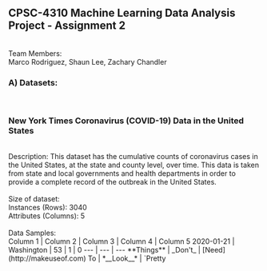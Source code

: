 <h2>CPSC-4310 Machine Learning Data Analysis Project - Assignment 2</h2><br>
Team Members:<br>
Marco Rodriguez, 
Shaun Lee, 
Zachary Chandler 
<br>
<h3>A) Datasets:</h3> <br>

<h3> New York Times Coronavirus (COVID-19) Data in the United States </h3><br>
Description: This dataset has the cumulative counts of coronavirus cases in the United States, at the state and county level, over time. This data is taken from state and local governments and health departments in order to provide a complete record of the outbreak in the United States.<br>
<br>
Size of dataset: <br>
Instances (Rows): 3040<br>
Attributes (Columns): 5<br>
<br>
Data Samples:<br>
Column 1 | Column 2 | Column 3 | Column 4 | Column 5 
2020-01-21 |	Washington	| 53	| 1 |	0
--- | --- | ---
**Things** | _Don't_ | [Need](http://makeuseof.com)
To | *__Look__* | `Pretty
